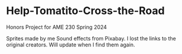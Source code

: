 # Help-Tomatito-Cross-the-Road
Honors Project for AME 230 Spring 2024

Sprites made by me
Sound effects from Pixabay. I lost the links to the original creators. Will update when I find them again.
